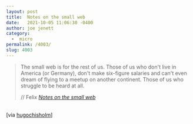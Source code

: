 ```yaml
---
layout: post
title:  Notes on the small web
date:   2021-10-05 11:06:30 -0400
author: joe jenett
category:
  -  micro
permalink: /4003/
slug: 4003
---
```

<blockquote class="quoteback" data-title="Notes on the small web" data-author="//Felix" data-avatar="https://felix.plesoianu.ro/cat-icon.png" cite="https://felix.plesoianu.ro/web/in-the-small.html">
	<p>
		The small web is for the rest of us. Those of us who don't live in America (or Germany), don't make six-figure salaries and can't even dream of flying to a meetup on another continent. Those of us who struggle to be heard at all. 
	</p>
	<footer>
		// Felix
		<cite>
			<a href="https://felix.plesoianu.ro/web/in-the-small.html">Notes on the small web</a>
		</cite>
	</footer>
</blockquote>
<br />[via <a title="hugochisholm" href="https://pinboard.in/u:hugochisholm">hugochisholm</a>]